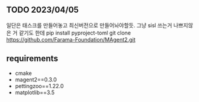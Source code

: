 ## TODO 2023/04/05

일단은 태스크를 만들어놓고 최신버전으로 만들어놔야할듯. 그냥 sisl 쓰는거 나쁘지않은 거 같기도 한데
pip install pyproject-toml
 git clone https://github.com/Farama-Foundation/MAgent2.git

## requirements

- cmake
- magent2==0.3.0
- pettingzoo==1.22.0
- matplotlib==3.5